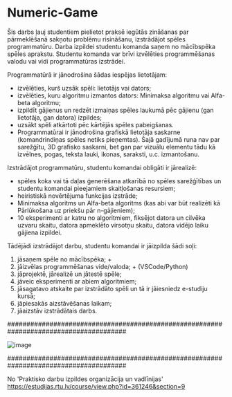 # Numeric-Game
Šis darbs ļauj studentiem pielietot praksē iegūtās zināšanas par pārmeklēšanā sakņotu problēmu risināšanu, izstrādājot spēles programmatūru. Darba izpildei studentu komanda saņem no mācībspēka spēles aprakstu. Studentu komanda var brīvi izvēlēties programmēšanas valodu vai vidi programmatūras izstrādei.

Programmatūrā ir jānodrošina šādas iespējas lietotājam: 

- izvēlēties, kurš uzsāk spēli: lietotājs vai dators;
- izvēlēties, kuru algoritmu izmantos dators: Minimaksa algoritmu vai Alfa-beta algoritmu;
- izpildīt gājienus un redzēt izmaiņas spēles laukumā pēc gājienu (gan lietotāja, gan datora) izpildes;
- uzsākt spēli atkārtoti pēc kārtējās spēles pabeigšanas.
- Programmatūrai ir jānodrošina grafiskā lietotāja saskarne (komandrindiņas spēles netiks pieņemtas). Šajā gadījumā runa nav par sarežģītu, 3D grafisko saskarni, bet gan par vizuālu elementu tādu kā izvēlnes, pogas, teksta lauki, ikonas, saraksti, u.c. izmantošanu. 

Izstrādājot programmatūru, studentu komandai obligāti ir jārealizē:

- spēles koka vai tā daļas ģenerēšana atkarībā no spēles sarežģītības un studentu komandai pieejamiem skaitļošanas resursiem;
- heiristiskā novērtējuma funkcijas izstrāde;
- Minimaksa algoritms un Alfa-beta algoritms (kas abi var būt realizēti kā Pārlūkošana uz priekšu pār n-gājieniem);
- 10 eksperimenti ar katru no algoritmiem, fiksējot datora un cilvēka uzvaru skaitu, datora apmeklēto virsotņu skaitu, datora vidējo laiku gājiena izpildei.

Tādējādi izstrādājot darbu, studentu komandai ir jāizpilda šādi soļi:

1. jāsaņem spēle no mācībspēka; +
2. jāizvēlas programmēšanas vide/valoda; + (VSCode/Python)
3. jāprojektē, jārealizē un jātestē spēle;
4. jāveic eksperimenti ar abiem algoritmiem;
5. jāsagatavo atskaite par izstrādāto spēli un tā ir jāiesniedz e-studiju kursā;
6. jāpiesakās aizstāvēšanas laikam;
7. jāaizstāv izstrādātais darbs.

#######################################################################################

![image](https://github.com/vladislavsIvanovs13/Numeric-Game/assets/124610956/c96e38f9-a47d-4d82-8f42-8700d3d1e5fa)

#######################################################################################

No 'Praktisko darbu izpildes organizācija un vadlīnijas'
https://estudijas.rtu.lv/course/view.php?id=361246&section=9

